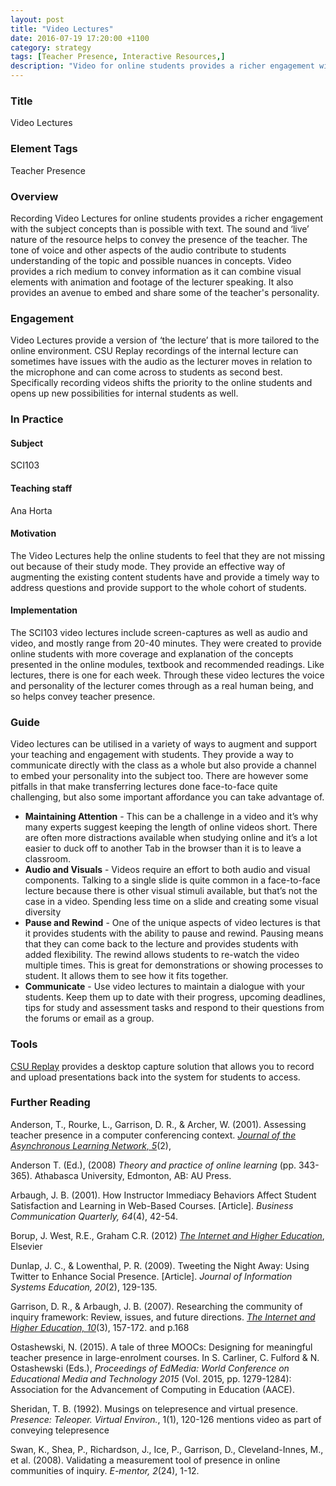 ```yaml
---
layout: post
title: "Video Lectures"
date: 2016-07-19 17:20:00 +1100
category: strategy
tags: [Teacher Presence, Interactive Resources,] 
description: "Video for online students provides a richer engagement with the subject concepts"
---
```


### Title

Video Lectures

### Element Tags

Teacher Presence

### Overview

Recording Video Lectures for online students provides a richer engagement with the subject concepts than is possible with text. The sound and ‘live’ nature of the resource helps to convey the presence of the teacher. The tone of voice and other aspects of the audio contribute to students understanding of the topic and possible nuances in concepts. Video provides a rich medium to convey information as it can combine visual elements with animation and footage of the lecturer speaking. It also provides an avenue to embed and share some of the teacher's personality. 

### Engagement

Video Lectures provide a version of ‘the lecture’ that is more tailored to the online environment. CSU Replay recordings of the internal lecture can sometimes have issues with the audio as the lecturer moves in relation to the microphone and can come across to students as second best. Specifically recording videos shifts the priority to the online students and opens up new possibilities for internal students as well. 

### In Practice

#### Subject

SCI103

#### Teaching staff 

Ana Horta 

#### Motivation

The Video Lectures help the online students to feel that they are not missing out because of their study mode. They provide an effective way of augmenting the existing content students have and provide a timely way to address questions and provide support to the whole cohort of students. 

#### Implementation

The SCI103 video lectures include screen-captures as well as audio and video, and mostly range from 20-40 minutes. They were created to provide online students with more coverage and explanation of the concepts presented in the online modules, textbook and recommended readings. Like lectures, there is one for each week. Through these video lectures the voice and personality of the lecturer comes through as a real human being, and so helps convey teacher presence. 

### Guide

Video lectures can be utilised in a variety of ways to augment and support your teaching and engagement with students. They provide a way to communicate directly with the class as a whole but also provide a channel to embed your personality into the subject too. There are however some pitfalls in that make transferring lectures done face-to-face quite challenging, but also some important affordance you can take advantage of. 

- **Maintaining Attention** - This can be a challenge in a video and it’s why many experts suggest keeping the length of online videos short. There are often more distractions available when studying online and it’s a lot easier to duck off to another Tab in the browser than it is to leave a classroom. 
- **Audio and Visuals** - Videos require an effort to both audio and visual components. Talking to a single slide is quite common in a face-to-face lecture because there is other visual stimuli available, but that’s not the case in a video. Spending less time on a slide and creating some visual diversity 
- **Pause and Rewind** - One of the unique aspects of video lectures is that it provides students with the ability to pause and rewind. Pausing means that they can come back to the lecture and provides students with added flexibility. The rewind allows students to re-watch the video multiple times. This is great for demonstrations or showing processes to student. It allows them to see how it fits together.
- **Communicate** - Use video lectures to maintain a dialogue with your students. Keep them up to date with their progress, upcoming deadlines, tips for study and assessment tasks and respond to their questions from the forums or email as a group. 

### Tools

[CSU Replay](https://www.csu.edu.au/division/dit/staff/training/self-help/teaching-technology-and-support) provides a desktop capture solution that allows you to record and upload presentations back into the system for students to access. 

### Further Reading

<div class="apa-ref" markdown="1">

Anderson, T., Rourke, L., Garrison, D. R., & Archer, W. (2001). Assessing teacher presence in a computer conferencing context. *[Journal of the Asynchronous Learning Network, 5](http://auspace.athabascau.ca/bitstream/2149/2725/2141/assessing_teaching_presence.pdf%20on%20Oct-2014)*(2), 

Anderson T. (Ed.), (2008) *Theory and practice of online learning* (pp. 343-365). Athabasca University, Edmonton, AB: AU Press.

Arbaugh, J. B. (2001). How Instructor Immediacy Behaviors Affect Student Satisfaction and Learning in Web-Based Courses. [Article]. *Business Communication Quarterly, 64*(4), 42-54.

Borup, J. West, R.E., Graham C.R. (2012) *[The Internet and Higher Education](http://www.sciencedirect.com/science/article/pii/S109675161100073X)*, Elsevier

Dunlap, J. C., & Lowenthal, P. R. (2009). Tweeting the Night Away: Using Twitter to Enhance Social Presence. [Article]. *Journal of Information Systems Education, 20*(2), 129-135. 

Garrison, D. R., & Arbaugh, J. B. (2007). Researching the community of inquiry framework: Review, issues, and future directions. *[The Internet and Higher Education, 10](http://dx.doi.org/10.1016/j.iheduc.2007.04.001)*(3), 157-172. and p.168 

Ostashewski, N. (2015). A tale of three MOOCs: Designing for meaningful teacher presence in large-enrolment courses. In S. Carliner, C. Fulford & N. Ostashewski (Eds.), *Proceedings of EdMedia: World Conference on Educational Media and Technology 2015* (Vol. 2015, pp. 1279-1284): Association for the Advancement of Computing in Education (AACE).

Sheridan, T. B. (1992). Musings on telepresence and virtual presence. *Presence: Teleoper. Virtual Environ.*, 1(1), 120-126 mentions video as part of conveying telepresence

Swan, K., Shea, P., Richardson, J., Ice, P., Garrison, D., Cleveland-Innes, M., et al. (2008). Validating a measurement tool of presence in online communities of inquiry. *E-mentor, 2*(24), 1-12. 

</div>
